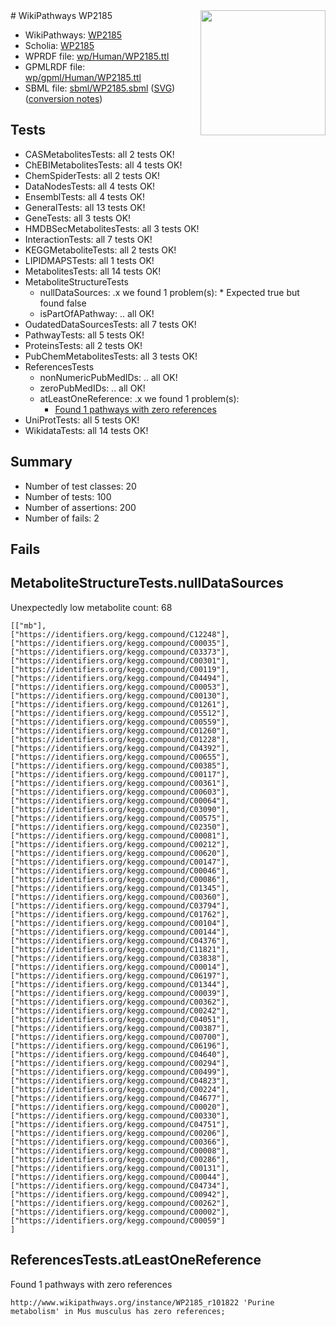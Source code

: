 <img style="float: right; width: 200px" src="../logo.png" />
# WikiPathways WP2185

* WikiPathways: [WP2185](https://identifiers.org/wikipathways:WP2185)
* Scholia: [WP2185](https://scholia.toolforge.org/wikipathways/WP2185)
* WPRDF file: [wp/Human/WP2185.ttl](../wp/Human/WP2185.ttl)
* GPMLRDF file: [wp/gpml/Human/WP2185.ttl](../wp/gpml/Human/WP2185.ttl)
* SBML file: [sbml/WP2185.sbml](../sbml/WP2185.sbml) ([SVG](../sbml/WP2185.svg)) ([conversion notes](../sbml/WP2185.txt))

## Tests
* CASMetabolitesTests: all 2 tests OK!
* ChEBIMetabolitesTests: all 4 tests OK!
* ChemSpiderTests: all 2 tests OK!
* DataNodesTests: all 4 tests OK!
* EnsemblTests: all 4 tests OK!
* GeneralTests: all 13 tests OK!
* GeneTests: all 3 tests OK!
* HMDBSecMetabolitesTests: all 3 tests OK!
* InteractionTests: all 7 tests OK!
* KEGGMetaboliteTests: all 2 tests OK!
* LIPIDMAPSTests: all 1 tests OK!
* MetabolitesTests: all 14 tests OK!
* MetaboliteStructureTests
    * nullDataSources: .x we found 1 problem(s):
            * Expected true but found false
    * isPartOfAPathway: .. all OK!
* OudatedDataSourcesTests: all 7 tests OK!
* PathwayTests: all 5 tests OK!
* ProteinsTests: all 2 tests OK!
* PubChemMetabolitesTests: all 3 tests OK!
* ReferencesTests
    * nonNumericPubMedIDs: .. all OK!
    * zeroPubMedIDs: .. all OK!
    * atLeastOneReference: .x we found 1 problem(s):
        * [Found 1 pathways with zero references](#35eb778e)
* UniProtTests: all 5 tests OK!
* WikidataTests: all 14 tests OK!


## Summary

* Number of test classes: 20
* Number of tests: 100
* Number of assertions: 200
* Number of fails: 2

## Fails

<a name="9190422c" />

## MetaboliteStructureTests.nullDataSources

Unexpectedly low metabolite count: 68
```
[["mb"],
["https://identifiers.org/kegg.compound/C12248"],
["https://identifiers.org/kegg.compound/C00035"],
["https://identifiers.org/kegg.compound/C03373"],
["https://identifiers.org/kegg.compound/C00301"],
["https://identifiers.org/kegg.compound/C00119"],
["https://identifiers.org/kegg.compound/C04494"],
["https://identifiers.org/kegg.compound/C00053"],
["https://identifiers.org/kegg.compound/C00130"],
["https://identifiers.org/kegg.compound/C01261"],
["https://identifiers.org/kegg.compound/C05512"],
["https://identifiers.org/kegg.compound/C00559"],
["https://identifiers.org/kegg.compound/C01260"],
["https://identifiers.org/kegg.compound/C01228"],
["https://identifiers.org/kegg.compound/C04392"],
["https://identifiers.org/kegg.compound/C00655"],
["https://identifiers.org/kegg.compound/C00385"],
["https://identifiers.org/kegg.compound/C00117"],
["https://identifiers.org/kegg.compound/C00361"],
["https://identifiers.org/kegg.compound/C00603"],
["https://identifiers.org/kegg.compound/C00064"],
["https://identifiers.org/kegg.compound/C03090"],
["https://identifiers.org/kegg.compound/C00575"],
["https://identifiers.org/kegg.compound/C02350"],
["https://identifiers.org/kegg.compound/C00081"],
["https://identifiers.org/kegg.compound/C00212"],
["https://identifiers.org/kegg.compound/C00620"],
["https://identifiers.org/kegg.compound/C00147"],
["https://identifiers.org/kegg.compound/C00046"],
["https://identifiers.org/kegg.compound/C00086"],
["https://identifiers.org/kegg.compound/C01345"],
["https://identifiers.org/kegg.compound/C00360"],
["https://identifiers.org/kegg.compound/C03794"],
["https://identifiers.org/kegg.compound/C01762"],
["https://identifiers.org/kegg.compound/C00104"],
["https://identifiers.org/kegg.compound/C00144"],
["https://identifiers.org/kegg.compound/C04376"],
["https://identifiers.org/kegg.compound/C11821"],
["https://identifiers.org/kegg.compound/C03838"],
["https://identifiers.org/kegg.compound/C00014"],
["https://identifiers.org/kegg.compound/C06197"],
["https://identifiers.org/kegg.compound/C01344"],
["https://identifiers.org/kegg.compound/C00039"],
["https://identifiers.org/kegg.compound/C00362"],
["https://identifiers.org/kegg.compound/C00242"],
["https://identifiers.org/kegg.compound/C04051"],
["https://identifiers.org/kegg.compound/C00387"],
["https://identifiers.org/kegg.compound/C00700"],
["https://identifiers.org/kegg.compound/C06196"],
["https://identifiers.org/kegg.compound/C04640"],
["https://identifiers.org/kegg.compound/C00294"],
["https://identifiers.org/kegg.compound/C00499"],
["https://identifiers.org/kegg.compound/C04823"],
["https://identifiers.org/kegg.compound/C00224"],
["https://identifiers.org/kegg.compound/C04677"],
["https://identifiers.org/kegg.compound/C00020"],
["https://identifiers.org/kegg.compound/C00330"],
["https://identifiers.org/kegg.compound/C04751"],
["https://identifiers.org/kegg.compound/C00206"],
["https://identifiers.org/kegg.compound/C00366"],
["https://identifiers.org/kegg.compound/C00008"],
["https://identifiers.org/kegg.compound/C00286"],
["https://identifiers.org/kegg.compound/C00131"],
["https://identifiers.org/kegg.compound/C00044"],
["https://identifiers.org/kegg.compound/C04734"],
["https://identifiers.org/kegg.compound/C00942"],
["https://identifiers.org/kegg.compound/C00262"],
["https://identifiers.org/kegg.compound/C00002"],
["https://identifiers.org/kegg.compound/C00059"]
]
```

<a name="35eb778e" />

## ReferencesTests.atLeastOneReference

Found 1 pathways with zero references
```
http://www.wikipathways.org/instance/WP2185_r101822 'Purine metabolism' in Mus musculus has zero references; 
```

